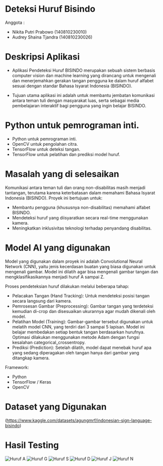 # Deteksi Huruf Bisindo

Anggota : 
- Nikita Putri Prabowo (140810230010)
- Audrey Shaina Tjandra (140810230026)

# Deskripsi Aplikasi

- Aplikasi Pendeteksi Huruf BISINDO merupakan sebuah sistem berbasis computer vision dan machine learning yang dirancang untuk mengenali dan menerjemahkan gerakan tangan pengguna ke dalam huruf alfabet sesuai dengan standar Bahasa Isyarat Indonesia (BISINDO). 

- Tujuan utama aplikasi ini adalah untuk membantu jembatan komunikasi antara teman tuli dengan masyarakat luas, serta sebagai media pembelajaran interaktif bagi pengguna yang ingin belajar BISINDO.

# Python untuk pemrograman inti.

- Python untuk pemrograman inti.
- OpenCV untuk pengolahan citra.
- TensorFlow untuk deteksi tangan.
- TensorFlow untuk pelatihan dan prediksi model huruf.

# Masalah yang di selesaikan

Komunikasi antara teman tuli dan orang non-disabilitas masih menjadi tantangan, terutama karena keterbatasan dalam memahami Bahasa Isyarat Indonesia (BISINDO). Proyek ini bertujuan untuk:
- Membantu pengguna (khususnya non-disabilitas) memahami alfabet BISINDO.
- Mendeteksi huruf yang diisyaratkan secara real-time menggunakan kamera.
- Meningkatkan inklusivitas teknologi terhadap penyandang disabilitas.

# Model AI yang digunakan 

Model yang digunakan dalam proyek ini adalah Convolutional Neural Network (CNN), yaitu jenis kecerdasan buatan yang biasa digunakan untuk mengenali gambar. Model ini dilatih agar bisa mengenali gambar tangan dan mengklasifikasikannya menjadi huruf A sampai Z.

Proses pendeteksian huruf dilakukan melalui beberapa tahap:
- Pelacakan Tangan (Hand Tracking): Untuk mendeteksi posisi tangan secara langsung dari kamera.
- Pemrosesan Gambar (Preprocessing): Gambar tangan yang terdeteksi kemudian di-crop dan disesuaikan ukurannya agar mudah dikenali oleh model.
- Pelatihan Model (Training): Gambar-gambar tersebut digunakan untuk melatih model CNN, yang terdiri dari 3 sampai 5 lapisan. Model ini belajar membedakan setiap bentuk tangan berdasarkan hurufnya. Optimasi dilakukan menggunakan metode Adam dengan fungsi kesalahan categorical_crossentropy.
- Prediksi (Prediction): Setelah dilatih, model dapat menebak huruf apa yang sedang diperagakan oleh tangan hanya dari gambar yang ditangkap kamera.

Framework:
- Python 
- TensorFlow / Keras
- OpenCV

# Dataset yang Digunakan

(https://www.kaggle.com/datasets/agungmrf/indonesian-sign-language-bisindo)

# Hasil Testing

![Huruf A](images/hurufA.jpg)
![Huruf G](images/hurufG.jpg)
![Huruf S](images/hurufS.jpg)
![Huruf D](images/hurufD.jpg)
![Huruf J](images/hurufJ.jpg)
![Huruf N](images/hurufN.jpg)
